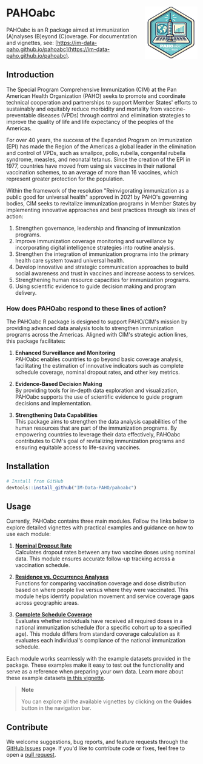 # PAHOabc <img src="man/figures/logo.png" align="right" height="138" />

PAHOabc is an R package aimed at immunization (A)nalyses (B)eyond (C)overage. For documentation and vignettes, see: [https://im-data-paho.github.io/pahoabc](https://im-data-paho.github.io/pahoabc).

## Introduction

The Special Program Comprehensive Immunization (CIM) at the Pan American Health Organization (PAHO) seeks to promote and coordinate technical cooperation and partnerships to support Member States' efforts to sustainably and equitably reduce morbidity and mortality from vaccine-preventable diseases (VPDs) through control and elimination strategies to improve the quality of life and life expectancy of the peoples of the Americas.

For over 40 years, the success of the Expanded Program on Immunization (EPI) has made the Region of the Americas a global leader in the elimination and control of VPDs, such as smallpox, polio, rubella, congenital rubella syndrome, measles, and neonatal tetanus. Since the creation of the EPI in 1977, countries have moved from using six vaccines in their national vaccination schemes, to an average of more than 16 vaccines, which represent greater protection for the population.

Within the framework of the resolution "Reinvigorating immunization as a public good for universal health" approved in 2021 by PAHO's governing bodies, CIM seeks to revitalize immunization programs in Member States by implementing innovative approaches and best practices through six lines of action:

1. Strengthen governance, leadership and financing of immunization programs.
2. Improve immunization coverage monitoring and surveillance by incorporating digital intelligence strategies into routine analysis.
3. Strengthen the integration of immunization programs into the primary health care system toward universal health.
4. Develop innovative and strategic communication approaches to build social awareness and trust in vaccines and increase access to services.
5. Strengthening human resource capacities for immunization programs.
6. Using scientific evidence to guide decision making and program delivery.

### How does PAHOabc respond to these lines of action?

The PAHOabc R package is designed to support PAHO/CIM's mission by providing advanced data analysis tools to strengthen immunization programs across the Americas. Aligned with CIM's strategic action lines, this package facilitates:

1. **Enhanced Surveillance and Monitoring**  
   PAHOabc enables countries to go beyond basic coverage analysis, facilitating the estimation of innovative indicators such as complete schedule coverage, nominal dropout rates, and other key metrics.

2. **Evidence-Based Decision Making**  
   By providing tools for in-depth data exploration and visualization, PAHOabc supports the use of scientific evidence to guide program decisions and implementation.

3. **Strengthening Data Capabilities**  
   This package aims to strengthen the data analysis capabilities of the human resources that are part of the immunization programs. By empowering countries to leverage their data effectively, PAHOabc contributes to CIM's goal of revitalizing immunization programs and ensuring equitable access to life-saving vaccines.

## Installation

```r
# Install from GitHub
devtools::install_github("IM-Data-PAHO/pahoabc")
```

## Usage

Currently, PAHOabc contains three main modules. Follow the links below to explore detailed vignettes with practical examples and guidance on how to use each module:

1. [**Nominal Dropout Rate**](https://im-data-paho.github.io/pahoabc/articles/nominal_dropout_en.html)  
   Calculates dropout rates between any two vaccine doses using nominal data. This module ensures accurate follow-up tracking across a vaccination schedule.

2. [**Residence vs. Occurrence Analyses**](https://im-data-paho.github.io/pahoabc/articles/residence_occurrence_en.html)  
   Functions for comparing vaccination coverage and dose distribution based on where people live versus where they were vaccinated. This module helps identify population movement and service coverage gaps across geographic areas.

3. [**Complete Schedule Coverage**](https://im-data-paho.github.io/pahoabc/articles/complete_schedule_en.html)  
   Evaluates whether individuals have received all required doses in a national immunization schedule (for a specific cohort up to a specified age). This module differs from standard coverage calculation as it evaluates each individual's compliance of the national immunization schedule.

Each module works seamlessly with the example datasets provided in the package. These examples make it easy to test out the functionality and serve as a reference when preparing your own data. Learn more about these example datasets [in this vignette](https://im-data-paho.github.io/pahoabc/articles/example_datasets_en.html).

> **Note**
> 
> You can explore all the available vignettes by clicking on the **Guides** button in the navigation bar.

## Contribute

We welcome suggestions, bug reports, and feature requests through the [GitHub Issues](https://github.com/IM-Data-PAHO/pahoabc/issues) page. If you'd like to contribute code or fixes, feel free to open a [pull request](https://github.com/IM-Data-PAHO/pahoabc/pulls). 
